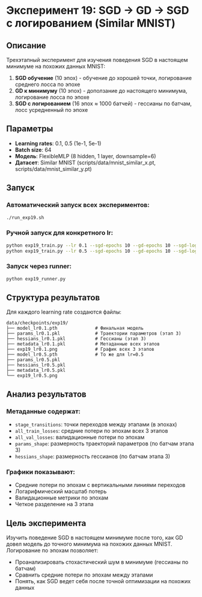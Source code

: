 # Эксперимент 19: SGD → GD → SGD с логированием (Similar MNIST)

## Описание
Трехэтапный эксперимент для изучения поведения SGD в настоящем минимуме на похожих данных MNIST:

1. **SGD обучение** (10 эпох) - обучение до хорошей точки, логирование среднего лосса по эпохе
2. **GD к минимуму** (10 эпох) - доползание до настоящего минимума, логирование лосса по эпохе
3. **SGD с логированием** (16 эпох ≈ 1000 батчей) - гессианы по батчам, лосс усредненный по эпохе

## Параметры
- **Learning rates**: 0.1, 0.5 (1e-1, 5e-1)
- **Batch size**: 64
- **Модель**: FlexibleMLP (8 hidden, 1 layer, downsample=6)
- **Датасет**: Similar MNIST (scripts/data/mnist_similar_x.pt, scripts/data/mnist_similar_y.pt)

## Запуск

### Автоматический запуск всех экспериментов:
```bash
./run_exp19.sh
```

### Ручной запуск для конкретного lr:
```bash
python exp19_train.py --lr 0.1 --sgd-epochs 10 --gd-epochs 10 --sgd-log-epochs 16
python exp19_train.py --lr 0.5 --sgd-epochs 10 --gd-epochs 10 --sgd-log-epochs 16
```

### Запуск через runner:
```bash
python exp19_runner.py
```

## Структура результатов

Для каждого learning rate создаются файлы:
```
data/checkpoints/exp19/
├── model_lr0.1.pth              # Финальная модель
├── params_lr0.1.pkl             # Траектории параметров (этап 3)
├── hessians_lr0.1.pkl           # Гессианы (этап 3)
├── metadata_lr0.1.pkl           # Метаданные всех этапов
├── exp19_lr0.1.png              # График всех 3 этапов
├── model_lr0.5.pth              # То же для lr=0.5
├── params_lr0.5.pkl
├── hessians_lr0.5.pkl
├── metadata_lr0.5.pkl
└── exp19_lr0.5.png
```

## Анализ результатов

### Метаданные содержат:
- `stage_transitions`: точки переходов между этапами (в эпохах)
- `all_train_losses`: средние потери по эпохам всех 3 этапов
- `all_val_losses`: валидационные потери по эпохам
- `params_shape`: размерность траекторий параметров (по батчам этапа 3)
- `hessians_shape`: размерность гессианов (по батчам этапа 3)

### Графики показывают:
- Средние потери по эпохам с вертикальными линиями переходов
- Логарифмический масштаб потерь
- Валидационные метрики по эпохам
- Четкое разделение на 3 этапа

## Цель эксперимента
Изучить поведение SGD в настоящем минимуме после того, как GD довел модель до точного минимума на похожих данных MNIST. Логирование по эпохам позволяет:
- Проанализировать стохастический шум в минимуме (гессианы по батчам)
- Сравнить средние потери по эпохам между этапами
- Понять, как SGD ведет себя после точной оптимизации на похожих данных